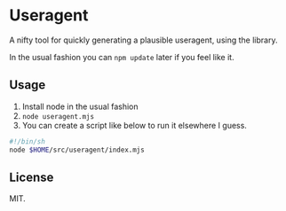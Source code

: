 # Useragent

A nifty tool for quickly generating a plausible useragent, using the library.

In the usual fashion you can `npm update` later if you feel like it.

## Usage

1. Install node in the usual fashion
2. `node useragent.mjs`
3. You can create a script like below to run it elsewhere I guess.

```bash
#!/bin/sh
node $HOME/src/useragent/index.mjs
```

## License

MIT.

